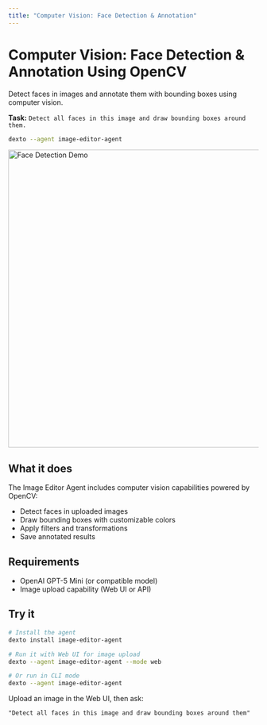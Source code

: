 ```yaml
---
title: "Computer Vision: Face Detection & Annotation"
---
```


# Computer Vision: Face Detection & Annotation Using OpenCV

Detect faces in images and annotate them with bounding boxes using computer vision.

**Task:** `Detect all faces in this image and draw bounding boxes around them.`

```bash
dexto --agent image-editor-agent
```

<img src="https://github.com/user-attachments/assets/7e4b2043-c39a-47c7-a403-a9665ee762ce" alt="Face Detection Demo" width="600"/>

## What it does

The Image Editor Agent includes computer vision capabilities powered by OpenCV:
- Detect faces in uploaded images
- Draw bounding boxes with customizable colors
- Apply filters and transformations
- Save annotated results

## Requirements

- OpenAI GPT-5 Mini (or compatible model)
- Image upload capability (Web UI or API)

## Try it

```bash
# Install the agent
dexto install image-editor-agent

# Run it with Web UI for image upload
dexto --agent image-editor-agent --mode web

# Or run in CLI mode
dexto --agent image-editor-agent
```

Upload an image in the Web UI, then ask:
```
"Detect all faces in this image and draw bounding boxes around them"
```
